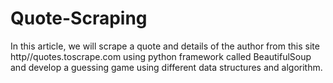 # Quote-Scraping
In this article, we will scrape a quote and details of the author from this site http//quotes.toscrape.com using python framework called BeautifulSoup and develop a guessing game using different data structures and algorithm.
